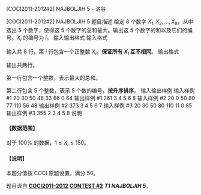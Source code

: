 



[COCI2011-2012#2] NAJBOLJIH 5 - 洛谷














[COCI2011-2012#2] NAJBOLJIH 5
题目描述
给定 $8$ 个数字 $X_1,X_2,...,X_8$，从中选出 $5$ 个数字，使得这 $5$ 个数字的总和最大。输出这 $5$ 个数字的和以及它们的编号。$X_i$ 的编号为 $i$。
输入输出格式
输入格式

输入共 $8$ 行，第 $i$ 行包含一个正整数 $X_i$。**保证所有 $X_i$ 互不相同**。
输出格式

输出共两行。

第一行包含一个整数，表示最大的总和。

第二行包含 $5$ 个整数，表示 $5$ 个数的编号，**按升序排序**。
输入输出样例
输入样例 #1
20
30
50
48
33
66
0
64
输出样例 #1
261
3 4 5 6 8
输入样例 #2
20
0
50
80
77
110
56
48
输出样例 #2
373
3 4 5 6 7
输入样例 #3
20
30
50
80
110
11
0
85
输出样例 #3
355
2 3 4 5 8
说明
#### 【数据范围】

对于 $100\%$ 的数据，$1 \le X_i \le 150$。

#### 【说明】

本题分值按 COCI 原题设置，满分 $50$。

题目译自 **[COCI2011-2012](https://hsin.hr/coci/archive/2011_2012/) [CONTEST #2](https://hsin.hr/coci/archive/2011_2012/contest2_tasks.pdf)** ___T1 NAJBOLJIH 5___。






